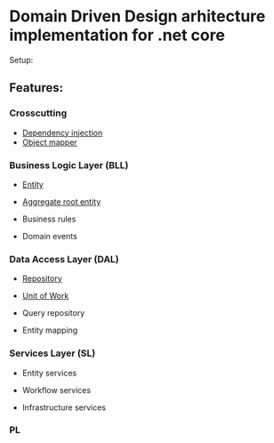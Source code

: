 # Domain Driven Design arhitecture implementation for .net core 

Setup:

## Features:

### Crosscutting

- [Dependency injection][1]
- [Object mapper][2]

### Business Logic Layer (BLL)

- [Entity][4]

- [Aggregate root entity][4]

- Business rules

- Domain events

### Data Access Layer (DAL)

- [Repository][3]

- [Unit of Work][3]

- Query repository

- Entity mapping

### Services Layer (SL)

- Entity services

- Workflow services

- Infrastructure services

### PL

[1]: https://github.com/Alexander-Shein/DddCore/blob/net-core/Src/Crosscutting/DddCore.Contracts.Crosscutting/DependencyInjection/README.md
[2]: https://github.com/Alexander-Shein/DddCore/blob/net-core/Src/Crosscutting/DddCore.Contracts.Crosscutting/ObjectMapper/README.md
[3]: https://github.com/Alexander-Shein/DddCore/blob/net-core/Src/DAL/DddCore.Contracts.Dal/DomainStack/README.md
[4]: https://github.com/Alexander-Shein/DddCore/blob/net-core/Src/BLL/DddCore.Contracts.Domain/Entities/README.md
